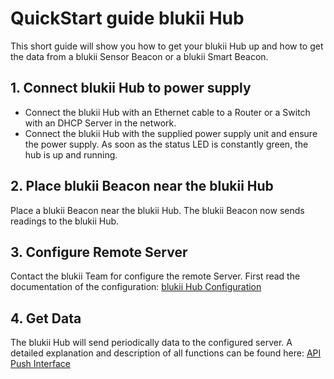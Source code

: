 # QuickStart guide blukii Hub

This short guide will show you how to get your blukii Hub up and how to get the data from a blukii Sensor Beacon or a blukii Smart Beacon.

## 1. Connect blukii Hub to power supply
- Connect the blukii Hub with an Ethernet cable to a Router or a Switch with an DHCP Server in the network. 
- Connect the blukii Hub with the supplied power supply unit and ensure the power supply. As soon as the status LED is constantly green, the hub is up and running. 

## 2. Place blukii Beacon near the blukii Hub
Place a blukii Beacon near the blukii Hub.
The blukii Beacon now sends readings to the blukii Hub.

## 3. Configure Remote Server
Contact the blukii Team for configure the remote Server. First read the documentation of the configuration: [blukii Hub Configuration](configuration_en.md) 

## 4. Get Data
The blukii Hub will send periodically data to the configured server. A detailed explanation and description of all functions can be found here: [API Push Interface](doku_api_en.md)